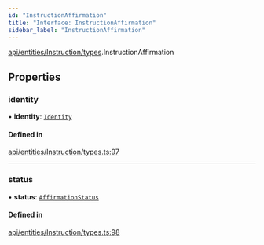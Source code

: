 ```yaml
---
id: "InstructionAffirmation"
title: "Interface: InstructionAffirmation"
sidebar_label: "InstructionAffirmation"
---
```


[api/entities/Instruction/types](../../../../../../modules/API/Entities/Instruction/Types/Types.md).InstructionAffirmation

## Properties

### identity

• **identity**: [`Identity`](../../../../../../classes/API/Entities/Identity/Identity.md)

#### Defined in

[api/entities/Instruction/types.ts:97](https://github.com/PolymeshAssociation/polymesh-sdk/blob/8a9158669/src/api/entities/Instruction/types.ts#L97)

___

### status

• **status**: [`AffirmationStatus`](../../../../../../enums/API/Entities/Instruction/Types/AffirmationStatus/AffirmationStatus.md)

#### Defined in

[api/entities/Instruction/types.ts:98](https://github.com/PolymeshAssociation/polymesh-sdk/blob/8a9158669/src/api/entities/Instruction/types.ts#L98)
